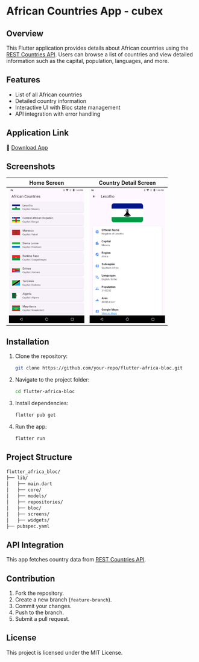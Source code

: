 # African Countries App - cubex

## Overview
This Flutter application provides details about African countries using the [REST Countries API](https://restcountries.com/). Users can browse a list of countries and view detailed information such as the capital, population, languages, and more.

## Features
- List of all African countries
- Detailed country information
- Interactive UI with Bloc state management
- API integration with error handling

## Application Link
🔗 [Download App](assets/apk/app-release.apk)

## Screenshots
| Home Screen                                                  |                       Country Detail Screen                      |
|--------------------------------------------------------------|:--------------------------------------------------------:|
| <img src="/assets/screenshots/screenshot1.png" width="200"/> | <img src="/assets/screenshots/screenshot2.png" width="200"/> |

## Installation
1. Clone the repository:
   ```sh
   git clone https://github.com/your-repo/flutter-africa-bloc.git
   ```
2. Navigate to the project folder:
   ```sh
   cd flutter-africa-bloc
   ```
3. Install dependencies:
   ```sh
   flutter pub get
   ```
4. Run the app:
   ```sh
   flutter run
   ```

## Project Structure
```
flutter_africa_bloc/
├── lib/
│   ├── main.dart
│   ├── core/
│   ├── models/
│   ├── repositories/
│   ├── bloc/
│   ├── screens/
│   ├── widgets/
├── pubspec.yaml
```

## API Integration
This app fetches country data from [REST Countries API](https://restcountries.com/v3.1/region/africa).

## Contribution
1. Fork the repository.
2. Create a new branch (`feature-branch`).
3. Commit your changes.
4. Push to the branch.
5. Submit a pull request.

## License
This project is licensed under the MIT License.


